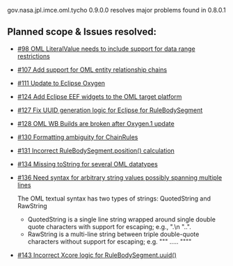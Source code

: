 gov.nasa.jpl.imce.oml.tycho 0.9.0.0 resolves major problems found in 0.8.0.1

## Planned scope & Issues resolved:

- [#98 OML LiteralValue needs to include support for data range restrictions](https://github.com/JPL-IMCE/gov.nasa.jpl.imce.oml/issues/98)

- [#107 Add support for OML entity relationship chains](https://github.com/JPL-IMCE/gov.nasa.jpl.imce.oml/issues/107)

- [#111 Update to Eclipse Oxygen](https://github.com/JPL-IMCE/gov.nasa.jpl.imce.oml/issues/111)

- [#124 Add Eclipse EEF widgets to the OML target platform](https://github.com/JPL-IMCE/gov.nasa.jpl.imce.oml/issues/124)

- [#127 Fix UUID generation logic for Eclipse for RuleBodySegment](https://github.com/JPL-IMCE/gov.nasa.jpl.imce.oml/issues/127)

- [#128 OML WB Builds are broken after Oxygen.1 update](https://github.com/JPL-IMCE/gov.nasa.jpl.imce.oml/issues/128)

- [#130 Formatting ambiguity for ChainRules](https://github.com/JPL-IMCE/gov.nasa.jpl.imce.oml/issues/130)

- [#131 Incorrect RuleBodySegment.position() calculation](https://github.com/JPL-IMCE/gov.nasa.jpl.imce.oml/issues/131)

- [#134 Missing toString for several OML datatypes](https://github.com/JPL-IMCE/gov.nasa.jpl.imce.oml/issues/134)

- [#136 Need syntax for arbitrary string values possibly spanning multiple lines](https://github.com/JPL-IMCE/gov.nasa.jpl.imce.oml/issues/136)

	The OML textual syntax has two types of strings: QuotedString and RawString
	- QuotedString is a single line string wrapped around single double quote characters with support for escaping; e.g., ".\n \"..".
	- RawString is a multi-line string between triple double-quote characters without support for escaping; e.g. """ ..... """"
	
- [#143 Incorrect Xcore logic for RuleBodySegment.uuid()](https://github.com/JPL-IMCE/gov.nasa.jpl.imce.oml/issues/143)
